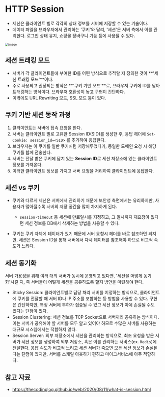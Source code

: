 # HTTP Session

- 세션은 클라이언트 별로 각각의 상태 정보를 서버에 저장할 수 있는 기술이다.
- 데이터 파일을 브라우저에서 관리하는 '쿠키'와 달리, '세션'은 서버 측에서 이를 관리한다. 로그인 상태 유지, 쇼핑몰 장바구니 기능 등에 사용될 수 있다.

<img src="https://user-images.githubusercontent.com/67703882/201508448-22e8d059-69b0-4fb3-94f8-3a4853c650ac.png" alt="image" style="zoom:67%;" />

## 세션 트래킹 모드

- 서버가 각 클라이언트들에 부여한 ID를 어떤 방식으로 추적할 지 정의한 것이 **'세션 트래킹 모드'**이다.
- 주로 사용되고 권장되는 방식은 **'쿠키 기반 모드'**로, 브라우저 쿠키에 ID를 담아 트래킹하는 방식이다. 브라우저 호환성이 높고 구현이 간단하다.
- 이밖에도 URL Rewriting 모드, SSL 모드 등이 있다.

## 쿠키 기반 세션 동작 과정

1. 클라이언트는 서버에 접속 요청을 한다.
2. 서버는 클라이언트 별로 고유한 Session ID(SID)를 생성한 후, 응답 헤더에 `Set-Cookie: session_id=<SID>` 를 추가하여 응답한다.
3. 브라우저는 이 쿠키를 일반 쿠키처럼 저장해두었다가, 동일한 도메인 요청 시 해당 쿠키를 함께 전송한다.
4. 서버는 전달 받은 쿠키에 담겨 있는 **Session ID**로 세션 저장소에 있는 클라이언트 정보를 가져온다.
5. 이러한 클라이언트 정보를 가지고 서버 요청을 처리하여 클라이언트에 응답한다.

## 세션 vs 쿠키

- 쿠키와 다르게 세션은 서버에서 관리하기 때문에 보안성 측면에서는 유리하지만, 사용자가 많아질수록 서버의 저장 공간을 많이 차지하게 된다.

  - `session-timeout` 등 세션에 만료일시를 지정하고, 그 일시까지 재요청이 없다면 세션 정보를 DB에서 삭제하는 방법을 사용할 수 있다.

- 쿠키는 쿠키 자체에 데이터가 있기 때문에 서버 요청시 헤더를 바로 참조하면 되지만, 세션은 Session ID을 통해 서버에서 다시 데이터를 참조해야 하므로 비교적 속도가 느리다.

## 세션 동기화

서버 가용성을 위해 여러 대의 서버가 동시에 운영되고 있다면, '세션을 어떻게 동기화'시킬 지, 즉 서버들이 어떻게 세션을 공유하도록 할지 방안을 마련해야 한다.

- Sticky Session: 클라이언트별로 담당 처리 서버를 지정하는 방식으로, 클라이언트에 쿠키를 전달할 때 서버 ID나 IP 주소를 포함하는 등 방법을 사용할 수 있다. 구현은 간단하지만, 특정 서버에 부하가 집중될 수 있고 세션 정보가 아예 손실될 수도 있다는 단점이 있다.
- Session Clustering: 세션 정보를 TCP Socket으로 서버끼리 공유하는 방식이다. 이는 서버가 공유해야 할 서버를 모두 알고 있어야 하므로 수많은 서버를 사용하는 대규모 시스템에서는 적합하지 않다.
- Session Server: 외부 저장소에서 세션을 관리하는 방식으로, 최초 요청을 받은 서버가 세션 정보를 생성하여 외부 저장소, 혹은 이를 관리하는 서비스(ex. `Redis`)에 전달한다. 응답 속도가 비교적 느리고 세션 서버가 죽으면 모든 세션 정보가 손실된다는 단점이 있지만, 서버를 스케일 아웃하기 편하고 마이크서비스에 아주 적합하다.

## 참고 자료

- https://thecodinglog.github.io/web/2020/08/11/what-is-session.html
